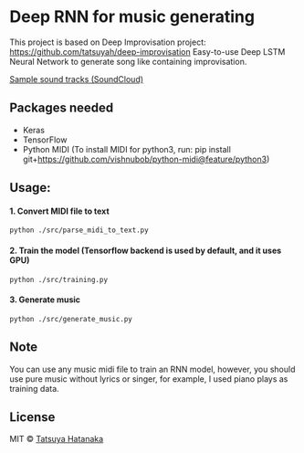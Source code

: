 # Deep RNN for music generating

This project is based on Deep Improvisation project: https://github.com/tatsuyah/deep-improvisation
Easy-to-use Deep LSTM Neural Network to generate song like containing improvisation.

[Sample sound tracks (SoundCloud)](https://soundcloud.com/user-259574192/generated-song2)


## Packages needed

 - Keras
 - TensorFlow
 - Python MIDI (To install MIDI for python3, run: pip install git+https://github.com/vishnubob/python-midi@feature/python3)

## Usage:

  #### 1. Convert MIDI file to text

  ```
  python ./src/parse_midi_to_text.py
  ```

  #### 2. Train the model (Tensorflow backend is used by default, and it uses GPU)

  ```
  python ./src/training.py
  ```

  #### 3. Generate music

  ```
  python ./src/generate_music.py
  ```

## Note

   You can use any music midi file to train an RNN model, however, you should use pure music without lyrics or singer, for example, I used piano plays as training data.

## License

MIT © [Tatsuya Hatanaka](https://github.com/tatsuyah)